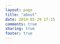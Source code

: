 ```yaml
---
layout: page
title: "about"
date: 2014-05-29 17:15
comments: true
sharing: true
footer: true
---
```

